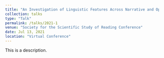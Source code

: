 ```yaml
---
title: "An Investigation of Linguistic Features Across Narrative and Opinion Genres in 4th Grade Writing"
collection: talks
type: "Talk"
permalink: /talks/2021-1
venue: "Society for the Scientific Study of Reading Conference"
date: Jul 13, 2021
location: "Virtual Conference"
---
```


This is a description.
